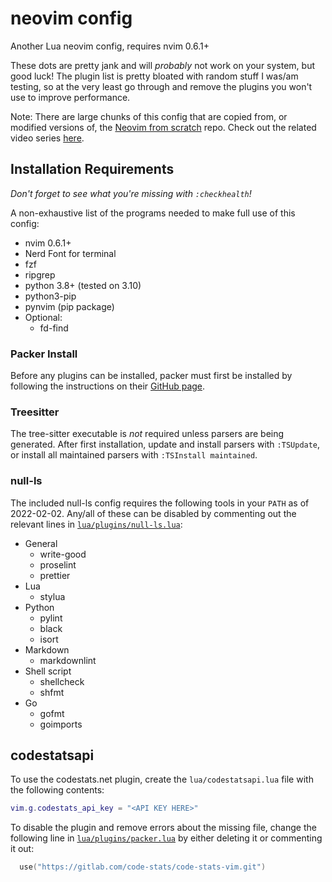 # neovim config

Another Lua neovim config, requires nvim 0.6.1+

These dots are pretty jank and will *probably* not work on your system, but good luck!
The plugin list is pretty bloated with random stuff I was/am testing, so at the
very least go through and remove the plugins you won't use to improve performance.

Note: There are large chunks of this config that are copied from, or modified versions
of, the [Neovim from scratch](https://github.com/LunarVim/Neovim-from-scratch) repo.
Check out the related video series
[here](https://www.youtube.com/watch?v=ctH-a-1eUME&list=PLhoH5vyxr6Qq41NFL4GvhFp-WLd5xzIzZ).

## Installation Requirements

*Don't forget to see what you're missing with `:checkhealth`!*

A non-exhaustive list of the programs needed to make full use of this config:

- nvim 0.6.1+
- Nerd Font for terminal
- fzf
- ripgrep
- python 3.8+ (tested on 3.10)
- python3-pip
- pynvim (pip package)
- Optional:
  - fd-find

### Packer Install

Before any plugins can be installed, packer must first be installed by following
the instructions on their [GitHub page](https://github.com/wbthomason/packer.nvim).

### Treesitter

The tree-sitter executable is *not* required unless parsers are being generated.
After first installation, update and install parsers with `:TSUpdate`, or
install all maintained parsers with `:TSInstall maintained`.

### null-ls

The included null-ls config requires the following tools in your `PATH` as of 2022-02-02.
Any/all of these can be disabled by commenting out the relevant lines in
[`lua/plugins/null-ls.lua`](lua/plugins/null-ls.lua):

- General
  - write-good
  - proselint
  - prettier
- Lua
  - stylua
- Python
  - pylint
  - black
  - isort
- Markdown
  - markdownlint
- Shell script
  - shellcheck
  - shfmt
- Go
  - gofmt
  - goimports

## codestatsapi

To use the codestats.net plugin, create the `lua/codestatsapi.lua` file with the following contents:

```lua
vim.g.codestats_api_key = "<API KEY HERE>"
```

To disable the plugin and remove errors about the missing file, change the following
line in [`lua/plugins/packer.lua`](./lua/plugins/packer.lua) by either deleting it
or commenting it out:

```lua
  use("https://gitlab.com/code-stats/code-stats-vim.git")
```
